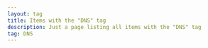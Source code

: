 ```yaml
---
layout: tag
title: Items with the "DNS" tag
description: Just a page listing all items with the "DNS" tag
tag: DNS
---
```

